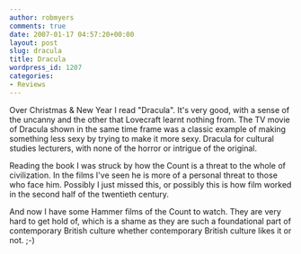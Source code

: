 ```yaml
---
author: robmyers
comments: true
date: 2007-01-17 04:57:20+00:00
layout: post
slug: dracula
title: Dracula
wordpress_id: 1207
categories:
- Reviews
---
```


Over Christmas & New Year I read "Dracula". It's very good, with a sense of the uncanny and the other that Lovecraft learnt nothing from. The TV movie of Dracula shown in the same time frame was a classic example of making something less sexy by trying to make it more sexy. Dracula for cultural studies lecturers, with none of the horror or intrigue of the original.  
  
Reading the book I was struck by how the Count is a threat to the whole of civilization. In the films I've seen he is more of a personal threat to those who face him. Possibly I just missed this, or possibly this is how film worked in the second half of the twentieth century.  
  
And now I have some Hammer films of the Count to watch. They are very hard to get hold of, which is a shame as they are such a foundational part of contemporary British culture whether contemporary British culture likes it or not. ;-)  


